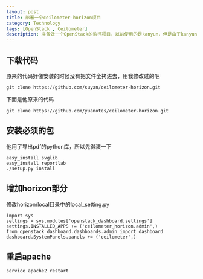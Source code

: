 ```yaml
---
layout: post
title: 部署一个ceilometer-horizon项目
category: Technology
tags: [OpenStack , Ceilometer]
description: 准备做一个OpenStack的监控项目，以前使用的是kanyun，但是由于kanyun放出来的代码是不完全的，不适合持续跟踪，而且不支持F版本，所以就放弃了。OpenStack项目里已经有了Ceilometer项目，作为OpenStack整个项目的监控，只是暂时还不支持horizon展示，所以需要自己写Horizon部分代码，看到有个哥们已经写了，所以就拿来部署一下。
---
```

## 下载代码
原来的代码好像安装的时候没有把文件全拷进去，用我修改过的吧

    git clone https://github.com/suyan/ceilometer-horizon.git    

下面是他原来的代码

    git clone https://github.com/yuanotes/ceilometer-horizon.git
## 安装必须的包
他用了导出pdf的python库，所以先得装一下

    easy_install svglib
    easy_install reportlab
    ./setup.py install

## 增加horizon部分
修改horizon/local目录中的local_setting.py

    import sys
    settings = sys.modules['openstack_dashboard.settings']
    settings.INSTALLED_APPS += ('ceilometer_horizon.admin',)
    from openstack_dashboard.dashboards.admin import dashboard
    dashboard.SystemPanels.panels += ('ceilometer',)

## 重启apache

    service apache2 restart